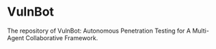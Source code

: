 # VulnBot
The repository of VulnBot: Autonomous Penetration Testing for A Multi-Agent Collaborative Framework.
